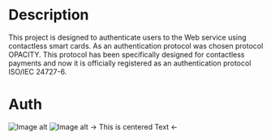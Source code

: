 # Description
This project is designed to authenticate users to the Web service using contactless smart cards. As an authentication protocol was chosen protocol OPACITY. This protocol has been specifically designed for contactless payments and now it is officially registered as an authentication protocol ISO/IEC 24727-6.

# Auth
![Image alt](https://github.com/shevelevsergey/opacity-for-smartcard/raw/master/image/reg.png)
![Image alt](https://github.com/shevelevsergey/opacity-for-smartcard/raw/master/image/auth.png)
-> This is centered Text <-
